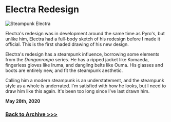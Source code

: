 # Electra Redesign

<img src="https://raw.githubusercontent.com/arrowarchive/The-Arrowarchive/master/docs/images/SPACE/electraredesign.png" alt="Steampunk Electra"
     onContextMenu="return false;">

Electra's redesign was in development around the same time as Pyro's, but unlike him, Electra had a full-body sketch of his redesign before I made it official. This is the first shaded drawing of his new design.

Electra's redesign has a steampunk influence, borrowing some elements from the *Danganronpa* series. He has a ripped jacket like Komaeda, fingerless gloves like Iruma, and dangling belts like Ouma. His glasses and boots are entirely new, and fit the steampunk aesthetic.

Calling him a modern steampunk is an understatement, and the steampunk style as a whole is underrated. I'm satisfied with how he looks, but I need to draw him like this again. It's been too long since I've last drawn him.

**May 28th, 2020**

### [Back to Archive >>>](https://arrowarchive.github.io/The-Arrowarchive/gallery)
